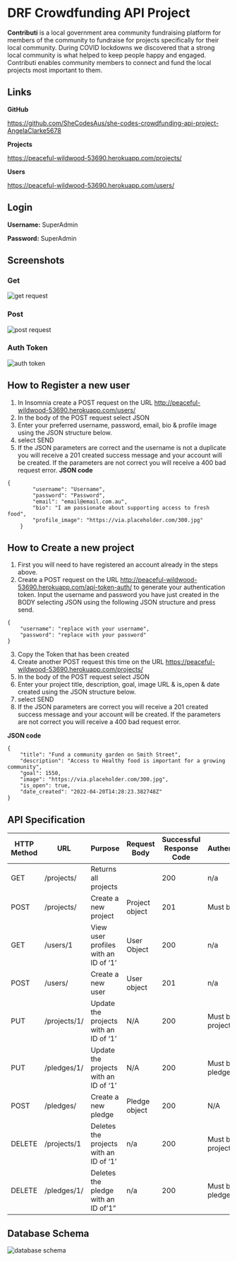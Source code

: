# DRF Crowdfunding API Project


**Contributi** is a local government area community fundraising platform for members of the community to fundraise for projects specifically for their local community. During COVID lockdowns we discovered that a strong local community is what helped to keep people happy and engaged. Contributi enables community members to connect and fund the local projects most important to them.

## Links
**GitHub**

https://github.com/SheCodesAus/she-codes-crowdfunding-api-project-AngelaClarke5678


**Projects**

https://peaceful-wildwood-53690.herokuapp.com/projects/

**Users**

https://peaceful-wildwood-53690.herokuapp.com/users/

## Login

**Username:** SuperAdmin

**Password:** SuperAdmin

## Screenshots
### Get ###
![get request](/screenshots/Get%20Projects.png)

### Post ###
![post request](/screenshots/Post%20Project.png)

### Auth Token ###
![auth token](/screenshots/Token%20Auth.png)

## How to Register a new user
1. In Insomnia create a POST request on the URL http://peaceful-wildwood-53690.herokuapp.com/users/
2. In the body of the POST request select JSON 
3. Enter your preferred username, password, email, bio & profile image using the JSON structure below.
4. select SEND
5. If the JSON parameters are correct and the username is not a duplicate you will receive a 201 created success message and your account will be created. If the parameters are not correct you will receive a 400 bad request error.
**JSON code**

```
{
        "username": "Username",
		"password": "Password",
        "email": "email@email.com.au",
        "bio": "I am passionate about supporting access to fresh food",
        "profile_image": "https://via.placeholder.com/300.jpg"
    }
```
## How to Create a new project
1. First you will need to have registered an account already in the steps above.
2. Create a POST request on the URL http://peaceful-wildwood-53690.herokuapp.com/api-token-auth/ to generate your authentication token. Input the username and password you have just created in the BODY selecting JSON using the following JSON structure and press send.

```
{
	"username": "replace with your username",
 	"password": "replace with your password"
}
```

3. Copy the Token that has been created
4. Create another POST request this time on the URL https://peaceful-wildwood-53690.herokuapp.com/projects/
5. In the body of the POST request select JSON 
6. Enter your project title, description, goal, image URL & is_open & date created using the JSON structure below.
7. select SEND
8. If the JSON parameters are correct you will receive a 201 created success message and your account will be created. If the parameters are not correct you will receive a 400 bad request error.

**JSON code** 

```
{
	"title": "Fund a community garden on Smith Street",
	"description": "Access to Healthy food is important for a growing community",
	"goal": 1550,
	"image": "https://via.placeholder.com/300.jpg",
	"is_open": true,
	"date_created": "2022-04-20T14:28:23.382748Z"
}
```

## API Specification
|      HTTP Method     |      URL              |      Purpose                                    |      Request Body       |      Successful Response    Code     |      Authentication/Authorisation                         |
|----------------------|-----------------------|-------------------------------------------------|-------------------------|--------------------------------------|-----------------------------------------------------------|
|      GET             |      /projects/       |      Returns all projects                       |                         |      200                             |      n/a                                                  |
|      POST            |      /projects/       |      Create a new project                       |      Project object     |      201                             |      Must be logged in                                    |
|      GET             |      /users/1         |      View user profiles with an ID of ‘1’       |      User Object        |      200                             |      n/a                                                  |
|      POST            |      /users/          |      Create a new user                          |      User object        |      201                             |      n/a                                                  |
|      PUT             |      /projects/1/     |      Update the projects with an ID of ‘1’      |      N/A                |      200                             |      Must be logged in     Must be project owner          |
|      PUT             |      /pledges/1/      |      Update the projects with an ID of ‘1’      |      N/A                |      200                             |      Must be logged in     Must be the pledge owner       |
|      POST            |      /pledges/        |      Create a new pledge                        |      Pledge object      |      200                             |      N/A                                                  |
|      DELETE          |      /projects/1      |      Deletes the projects with an ID of ‘1’     |      n/a                |      200                             |      Must be logged in      Must be the project owner     |
|      DELETE          |      /pledges/1/      |      Deletes the pledge with an ID of’1”        |      n/a                |      200                             |      Must be logged in      Must be the pledge owner      |
## Database Schema 
![database schema](/screenshots/database%20schema.png)